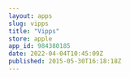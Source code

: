 ```yaml
---
layout: apps
slug: vipps
title: "Vipps"
store: apple
app_id: 984380185
date: 2022-04-04T10:45:09Z
published: 2015-05-30T16:18:18Z
---
```

